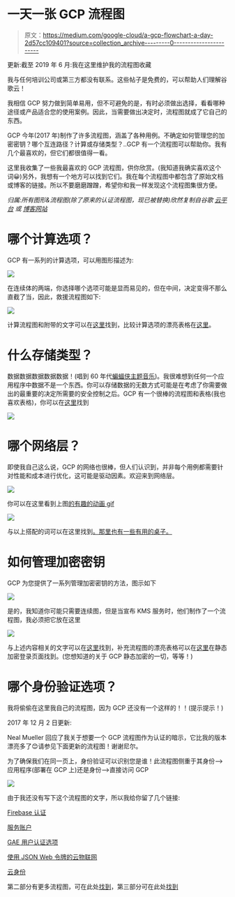 # 一天一张 GCP 流程图

> 原文：<https://medium.com/google-cloud/a-gcp-flowchart-a-day-2d57cc109401?source=collection_archive---------0----------------------->

更新:截至 2019 年 6 月:我在这里维护我的流程图收藏

我与任何培训公司或第三方都没有联系。这些帖子是免费的，可以帮助人们理解谷歌云！

我相信 GCP 努力做到简单易用，但不可避免的是，有时必须做出选择，看看哪种途径或产品适合您的使用案例。因此，当需要做出决定时，流程图就成了它自己的东西。

GCP 今年(2017 年)制作了许多流程图，涵盖了各种用例。不确定如何管理您的加密密钥？哪个互连路径？计算或存储类型？..GCP 有一个流程图可以帮助你。我有几个最喜欢的，但它们都很值得一看。

这里我收集了一些我最喜欢的 GCP 流程图，供你欣赏。(我知道我确实喜欢这个词😀)另外，我想有一个地方可以找到它们。我在每个流程图中都包含了原始文档或博客的链接。所以不要磨磨蹭蹭，希望你和我一样发现这个流程图集很方便。

*归属:所有图形&流程图(除了原来的认证流程图，现已被替换)欣然复制自谷歌* [*云平台*](http://cloud.google.com) *或* [*博客网站*](https://cloudplatform.googleblog.com/)

# 哪个计算选项？

GCP 有一系列的计算选项，可以用图形描述为:

![](img/87bab2cdc545748106240e0c4e60cc43.png)

在连续体的两端，你选择哪个选项可能是显而易见的，但在中间，决定变得不那么直截了当，因此，救援流程图如下:

![](img/372a7436d9c9c0fd486fdd13780e05cb.png)

计算流程图和附带的文字可以在[这里](https://cloudplatform.googleblog.com/2017/07/choosing-the-right-compute-option-in-GCP-a-decision-tree.html?m=1)找到，比较计算选项的漂亮表格在[这里](https://cloud.google.com/docs/choosing-a-compute-option#comparing_options)。

# 什么存储类型？

数据数据数据数据数据！(唱到 60 年代[蝙蝠侠主题音乐](https://www.youtube.com/watch?v=1qP-NglUeZU))。我很难想到任何一个应用程序中数据不是一个东西。你可以存储数据的无数方式可能是在考虑了你需要做出的最重要的决定所需要的安全控制之后。GCP 有一个很棒的流程图和表格(我也喜欢表格)，你可以在[这里](https://cloud.google.com/storage-options/)找到

![](img/7cfcaef8331b2901c4daade5f38fbb5a.png)

# 哪个网络层？

即使我自己这么说，GCP 的网络也很棒，但人们认识到，并非每个用例都需要针对性能和成本进行优化，这可能是驱动因素。欢迎来到网络层。

![](img/de55dea90a275fd99ca4ca2a6a877648.png)

你可以在这里看到上图[的有趣的动画 gif](https://2.bp.blogspot.com/-Za3HWtGbQK8/WZ3TuWoVxzI/AAAAAAAAETc/bkqmGj9TBXYGTMO6naL3t_pRh_LIz7XtACK4BGAYYCw/s1600/image2.gif)

![](img/390413b3b3d2b00f04af81f4e9edc6c8.png)

与以上搭配的词可以在这里找到[。那里也有一些有用的桌子。](https://cloud.google.com/network-tiers/)

# 如何管理加密密钥

GCP 为您提供了一系列管理加密密钥的方法，图示如下

![](img/ea304e5298ddf8696d2fa49387cb589b.png)

是的，我知道你可能只需要连续图，但是当宣布 KMS 服务时，他们制作了一个流程图，我必须把它放在这里

![](img/0ae47ede06ea86c9f45c3bdb2bb2b5ec.png)

与上述内容相关的文字可以在[这里](https://cloudplatform.googleblog.com/2017/01/managing-encryption-keys-in-the-cloud-introducing-Google-Cloud-Key-Management-Service.html?m=1)找到，补充流程图的漂亮表格可以在[这里](https://cloud.google.com/security/encryption-at-rest/)在静态加密登录页面找到。(您想知道的关于 GCP 静态加密的一切，等等！)

# 哪个身份验证选项？

我将偷偷在这里我自己的流程图，因为 GCP 还没有一个这样的！！(提示提示！)

2017 年 12 月 2 日更新:

Neal Mueller 回应了我关于想要一个 GCP 流程图作为认证的暗示，它比我的版本漂亮多了😊请参见下面更新的流程图！谢谢尼尔。

为了确保我们在同一页上，身份验证可以识别您是谁！此流程图侧重于其身份—>应用程序(部署在 GCP 上)还是身份—>直接访问 GCP

![](img/454d49756ce2cf41f87f216529937470.png)

由于我还没有写下这个流程图的文字，所以我给你留了几个链接:

[Firebase 认证](https://firebase.google.com/docs/auth/)

[服务账户](https://cloud.google.com/iam/docs/service-accounts)

[GAE 用户认证选项](https://cloud.google.com/appengine/docs/standard/python/oauth/)

[使用 JSON Web 令牌的云物联网](https://cloud.google.com/iot/docs/how-tos/credentials/jwts)

[云身份](https://support.google.com/a/answer/7319251?hl=en)

第二部分有更多流程图，可在此处[找到](/@grapesfrog/more-gcp-flowcharts-for-your-delectation-36b63ebb72ce)，第三部分可在此处[找到](/@grapesfrog/some-more-gcp-flowcharts-dc0bb6f7c94e)